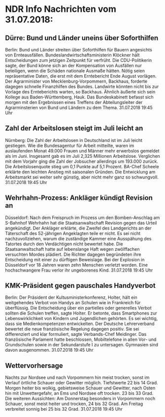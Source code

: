 # NDR Info Nachrichten vom 31.07.2018:


## Dürre: Bund und Länder uneins über Soforthilfen
Berlin: Bund und Länder streiten über Soforthilfen für Bauern angesichts von Ernteausfällen. Bundeslandwirtschaftsministerin Klöckner hält Entscheidungen zum jetzigen Zeitpunkt für verfrüht. Die CDU-Politikerin sagte, der Bund könne sich an der Kompensation von Ausfällen nur beteiligen, wenn die Schäden nationale Ausmaße hätten. Nötig seien repräsentative Daten, die erst mit dem Erntebericht Ende August vorlägen. Der Agrarminister von Mecklenburg-Vorpommern, Backhaus, forderte dagegen schnelle Finanzhilfen des Bundes. Landwirte könnten nicht bis zur Vorlage des Ernteberichts warten, so Backhaus. Ähnlich äußerte sich sein Kollege aus Baden-Württemberg, Hauk. Das Bundeskabinett befasst sich morgen mit den Ergebnissen eines Treffens der Abteilungsleiter der Agrarminsterien von Bund und Ländern zu dem Thema. 31.07.2018 19:45 Uhr 

## Zahl der Arbeitslosen steigt im Juli leicht an
Nürnberg:          Die Zahl der Arbeitslosen in Deutschland ist im Juli leicht gestiegen. Wie die Bundesagentur für Arbeit mitteilte, waren im auslaufenden Monat 49.000 Frauen und Männer mehr erwerbslos gemeldet als im Juni. Insgesamt gab es im Juli 2,325 Millionen Arbeitslose. Verglichen mit dem Vorjahr ging die Zahl der Jobsucher allerdings um 193.000 zurück. Die Arbeitslosenquote stieg um 0,1 Punkte auf 5,1 Prozent. BA-Chef Scheele erklärte den leichten Anstieg mit saisonalen Gründen. Die Entwicklung am Arbeitsmarkt sei weiter sehr günstig, aber nicht mehr ganz so schwungvoll. 31.07.2018 19:45 Uhr 

## Wehrhahn-Prozess: Ankläger kündigt Revision an
Düsseldorf: Nach dem Freispruch im Prozess um den Bomben-Anschlag am S-Bahnhof Wehrhahn hat die Staatsanwaltschaft Revision gegen das Urteil angekündigt. Der Ankläger erklärte, die Zweifel des Landgerichts an der Täterschaft des 52-jährigen Angeklagten teile er nicht. Es sei nicht nachzuvollziehen, warum die zuständige Kammer eine Ausspähung des Tatortes durch den Verdächtigen nicht bewertet habe. Die Staatsanwaltschaft hatte auf lebenslange Haft wegen zwölffachen versuchten Mordes plädiert. Die Richter dagegen begründeten ihre Entscheidung mit einer zu dürftigen Beweislage. Bei der Explosion in Düsseldorf vor 18 Jahren waren zehn Menschen verletzt worden. Eine hochschwangere Frau verlor ihr ungeborenes Kind. 31.07.2018 19:45 Uhr 

## KMK-Präsident gegen pauschales Handyverbot
Berlin: Der Präsident der Kultusministerkonferenz, Holter, hält ein weitgehendes Verbot von Handys an Schulen wie in Frankreich für überflüssig. Die Entscheidung über ein partielles oder generelles Verbot sollten die Schulen treffen, sagte Holter. Er betonte, dass Smartphones zur Lebenswirklichkeit von Kindern und Jugendlichen gehörten. Es sei wichtig, dass sie Medienkompetenzen entwickelten. Der Deutsche Lehrerverband bewertet die neue französische Regelung dagegen positiv. Sie sei differenziert und klar formuliert, sagte Verbands-Chef Meidinger. Das französische Parlament hatte beschlossen, Mobiltelefone in allen Vor- und Grundschulen sowie in der Sekundarstufe I zu untersagen. Gymnasien sind davon ausgenommen. 31.07.2018 19:45 Uhr 

## Wettervorhersage
Nachts zur Nordsee und nach Vorpommern hin meist trocken, sonst im Verlauf örtliche Schauer oder Gewitter möglich. Tiefstwerte 22 bis 14 Grad. Morgen heiter bis wolkig, gebietsweise Schauer und Gewitter, nach Osten hin mit Unwettergefahr, an Ems und Nordsee oft trocken. 23 bis 33 Grad. Die weiteren Aussichten: Am Donnerstag besonders in Vorpommern noch Schauer, sonst meist heiter und trocken, 24 bis 32 Grad. Am Freitag verbreitet sonnig bei 25 bis 32 Grad. 31.07.2018 19:45 Uhr 
